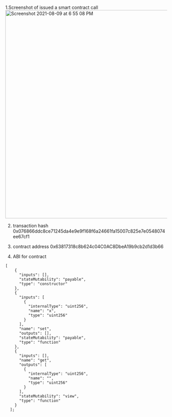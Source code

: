 1.Screenshot of issued a smart contract call
<img width="649" alt="Screenshot 2021-08-09 at 6 55 08 PM" src="https://user-images.githubusercontent.com/88630449/128713484-12b1053a-bb27-46b7-9dce-2dabd2622764.png">

2. transaction hash
0x076866ddc8ce71245da4e9e9f168f6a24661fa15007c825e7e0548074ee67cf1

3. contract address
0x63817318c8b624c04C0AC8DbeA19b9cb2d1d3b66

4. ABI for contract
```
[
    {
      "inputs": [],
      "stateMutability": "payable",
      "type": "constructor"
    },
    {
      "inputs": [
        {
          "internalType": "uint256",
          "name": "x",
          "type": "uint256"
        }
      ],
      "name": "set",
      "outputs": [],
      "stateMutability": "payable",
      "type": "function"
    },
    {
      "inputs": [],
      "name": "get",
      "outputs": [
        {
          "internalType": "uint256",
          "name": "",
          "type": "uint256"
        }
      ],
      "stateMutability": "view",
      "type": "function"
    }
  ];
```
